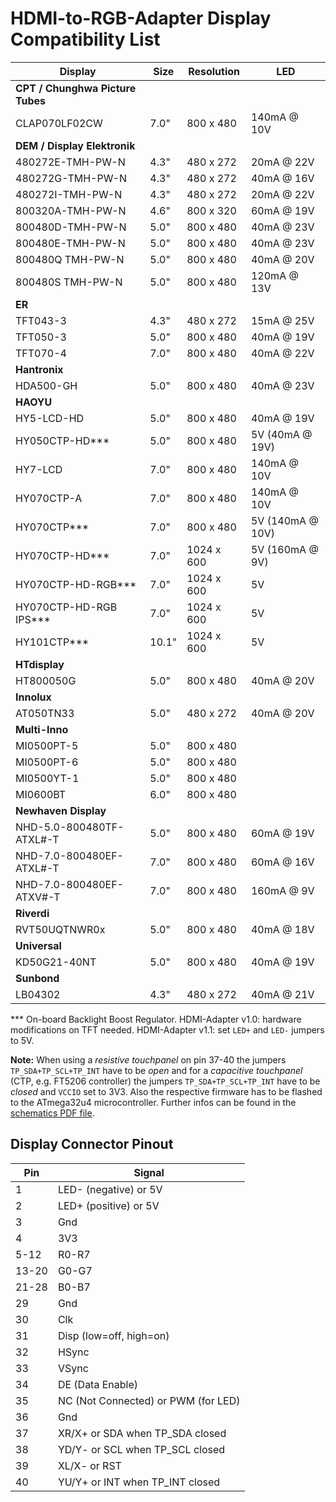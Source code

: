 # HDMI-to-RGB-Adapter Display Compatibility List

Display                          | Size  | Resolution | LED
-------------------------------- | ----- | ---------- | -----------
**CPT / Chunghwa Picture Tubes** |       |            |
 CLAP070LF02CW                   |  7.0" |  800 x 480 | 140mA @ 10V
**DEM / Display Elektronik**     |       |            |
 480272E-TMH-PW-N                |  4.3" |  480 x 272 |  20mA @ 22V
 480272G-TMH-PW-N                |  4.3" |  480 x 272 |  40mA @ 16V
 480272I-TMH-PW-N                |  4.3" |  480 x 272 |  20mA @ 22V
 800320A-TMH-PW-N                |  4.6" |  800 x 320 |  60mA @ 19V
 800480D-TMH-PW-N                |  5.0" |  800 x 480 |  40mA @ 23V
 800480E-TMH-PW-N                |  5.0" |  800 x 480 |  40mA @ 23V
 800480Q TMH-PW-N                |  5.0" |  800 x 480 |  40mA @ 20V
 800480S TMH-PW-N                |  5.0" |  800 x 480 | 120mA @ 13V
**ER**                           |       |            |
 TFT043-3                        |  4.3" |  480 x 272 |  15mA @ 25V
 TFT050-3                        |  5.0" |  800 x 480 |  40mA @ 19V
 TFT070-4                        |  7.0" |  800 x 480 |  40mA @ 22V
**Hantronix**                    |       |            |
 HDA500-GH                       |  5.0" |  800 x 480 |  40mA @ 23V
**HAOYU**                        |       |            |
 HY5-LCD-HD                      |  5.0" |  800 x 480 |  40mA @ 19V
 HY050CTP-HD***                  |  5.0" |  800 x 480 | 5V (40mA @ 19V)
 HY7-LCD                         |  7.0" |  800 x 480 | 140mA @ 10V
 HY070CTP-A                      |  7.0" |  800 x 480 | 140mA @ 10V
 HY070CTP***                     |  7.0" |  800 x 480 | 5V (140mA @ 10V)
 HY070CTP-HD***                  |  7.0" | 1024 x 600 | 5V (160mA @  9V)
 HY070CTP-HD-RGB***              |  7.0" | 1024 x 600 | 5V
 HY070CTP-HD-RGB IPS***          |  7.0" | 1024 x 600 | 5V
 HY101CTP***                     | 10.1" | 1024 x 600 | 5V
**HTdisplay**                    |       |            |
 HT800050G                       |  5.0" |  800 x 480 |  40mA @ 20V
**Innolux**                      |       |            |
 AT050TN33                       |  5.0" |  480 x 272 |  40mA @ 20V
**Multi-Inno**                   |       |            |
 MI0500PT-5                      |  5.0" |  800 x 480 |
 MI0500PT-6                      |  5.0" |  800 x 480 |
 MI0500YT-1                      |  5.0" |  800 x 480 |
 MI0600BT                        |  6.0" |  800 x 480 |
**Newhaven Display**             |       |            |
 NHD-5.0-800480TF-ATXL#-T        |  5.0" |  800 x 480 |  60mA @ 19V
 NHD-7.0-800480EF-ATXL#-T        |  7.0" |  800 x 480 |  60mA @ 16V
 NHD-7.0-800480EF-ATXV#-T        |  7.0" |  800 x 480 | 160mA @  9V
**Riverdi**                      |       |            |
 RVT50UQTNWR0x                   |  5.0" |  800 x 480 |  40mA @ 18V
**Universal**                    |       |            |
 KD50G21-40NT                    |  5.0" |  800 x 480 |  40mA @ 19V
**Sunbond**                      |       |            |
 LB04302                         |  4.3" |  480 x 272 |  40mA @ 21V

*** On-board Backlight Boost Regulator. HDMI-Adapter v1.0: hardware modifications on TFT needed. HDMI-Adapter v1.1: set ```LED+``` and ```LED-``` jumpers to 5V.

**Note:**
When using a *resistive touchpanel* on pin 37-40 the jumpers ```TP_SDA+TP_SCL+TP_INT``` have to be *open* and
for a *capacitive touchpanel* (CTP, e.g. FT5206 controller) the jumpers ```TP_SDA+TP_SCL+TP_INT``` have to be *closed* and ```VCCIO``` set to 3V3.
Also the respective firmware has to be flashed to the ATmega32u4 microcontroller.
Further infos can be found in the [schematics PDF file](https://github.com/watterott/HDMI-Display/tree/master/hardware).


## Display Connector Pinout

Pin    | Signal
------ | ------
     1 | LED- (negative) or 5V
     2 | LED+ (positive) or 5V
     3 | Gnd
     4 | 3V3
  5-12 | R0-R7
 13-20 | G0-G7
 21-28 | B0-B7
    29 | Gnd
    30 | Clk
    31 | Disp (low=off, high=on)
    32 | HSync
    33 | VSync
    34 | DE (Data Enable)
    35 | NC (Not Connected) or PWM (for LED)
    36 | Gnd
    37 | XR/X+ or SDA when TP_SDA closed
    38 | YD/Y- or SCL when TP_SCL closed
    39 | XL/X- or RST
    40 | YU/Y+ or INT when TP_INT closed

